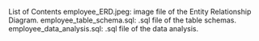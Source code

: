 
List of Contents
employee_ERD.jpeg: image file of the Entity Relationship Diagram.
employee_table_schema.sql: .sql file of the table schemas.
employee_data_analysis.sql: .sql file of the data analysis. 
